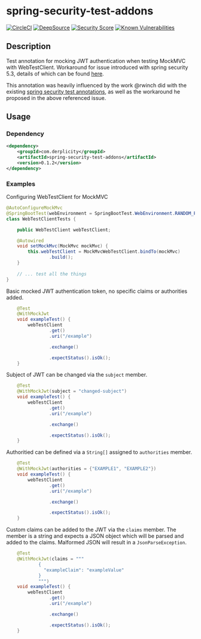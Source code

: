 # spring-security-test-addons

[![CircleCI](https://dl.circleci.com/status-badge/img/gh/llabrat/spring-security-test-addons/tree/master.svg?style=shield)](https://dl.circleci.com/status-badge/redirect/gh/llabrat/spring-security-test-addons/tree/master)
[![DeepSource](https://deepsource.io/gh/llabrat/spring-security-test-addons.svg/?label=active+issues&show_trend=true&token=G_8uF8Av-AZvlueqNMOETPTi)](https://deepsource.io/gh/llabrat/spring-security-test-addons/?ref=repository-badge)
[![Security Score](https://snyk-widget.herokuapp.com/badge/mvn/com.derplicity/spring-security-test-addons/badge.svg)](https://snyk.io/test/github/llabrat/spring-security-test-addons)
[![Known Vulnerabilities](https://snyk.io/test/github/llabrat/spring-security-test-addons/badge.svg)](https://snyk.io/test/github/llabrat/spring-security-test-addons)
## Description

Test annotation for mocking JWT authentication when testing MockMVC with WebTestClient. Workaround for issue introduced with spring security 5.3, details of which can be found [here](https://github.com/spring-projects/spring-security/issues/9257).

This annotation was heavily influenced by the work @rwinch did with the existing [spring security test annotations](https://github.com/spring-projects/spring-security/tree/main/test/src/main/java/org/springframework/security/test/context/support), as well as the workaround he proposed in the above referenced issue.

## Usage

### Dependency
```xml
<dependency>
    <groupId>com.derplicity</groupId>
    <artifactId>spring-security-test-addons</artifactId>
    <version>0.1.2</version>
</dependency>
```

### Examples

Configuring WebTestClient for MockMVC
```java
@AutoConfigureMockMvc
@SpringBootTest(webEnvironment = SpringBootTest.WebEnvironment.RANDOM_PORT)
class WebTestClientTests {

    public WebTestClient webTestClient;

    @Autowired
    void setMockMvc(MockMvc mockMvc) {
        this.webTestClient = MockMvcWebTestClient.bindTo(mockMvc)
                .build();
    }
    
    // ... test all the things
}
```

Basic mocked JWT authentication token, no specific claims or authorities added.
```java
    @Test
    @WithMockJwt
    void exampleTest() {
        webTestClient
                .get()
                .uri("/example")

                .exchange()

                .expectStatus().isOk();
    }
```

Subject of JWT can be changed via the `subject` member.

```java
    @Test
    @WithMockJwt(subject = "changed-subject")
    void exampleTest() {
        webTestClient
                .get()
                .uri("/example")

                .exchange()

                .expectStatus().isOk();
    }
```

Authoritied can be defined via a `String[]` assigned to `authorities` member.

```java
    @Test
    @WithMockJwt(authorities = {"EXAMPLE1", "EXAMPLE2"})
    void exampleTest() {
        webTestClient
                .get()
                .uri("/example")

                .exchange()

                .expectStatus().isOk();
    }
```

Custom claims can be added to the JWT via the `claims` member. The member is a string and expects a JSON object which will be parsed and added to the claims. Malformed JSON will result in a `JsonParseException`.

```java
    @Test
    @WithMockJwt(claims = """
            {
              "exampleClaim": "exampleValue"
            }
            """)
    void exampleTest() {
        webTestClient
                .get()
                .uri("/example")

                .exchange()

                .expectStatus().isOk();
    }
```